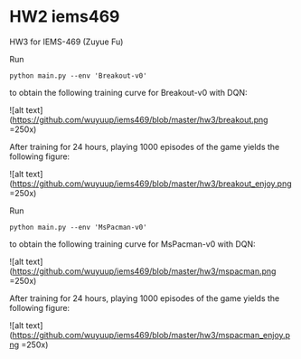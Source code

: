 # HW2 iems469

HW3 for IEMS-469 (Zuyue Fu)

Run
```
python main.py --env 'Breakout-v0'
```
to obtain the following training curve for Breakout-v0 with DQN: 

![alt text](https://github.com/wuyuup/iems469/blob/master/hw3/breakout.png =250x)

After training for 24 hours, playing 1000 episodes of the game yields the following figure:

![alt text](https://github.com/wuyuup/iems469/blob/master/hw3/breakout_enjoy.png =250x)

Run
```
python main.py --env 'MsPacman-v0'
```
to obtain the following training curve for MsPacman-v0 with DQN: 

![alt text](https://github.com/wuyuup/iems469/blob/master/hw3/mspacman.png =250x)

After training for 24 hours, playing 1000 episodes of the game yields the following figure:

![alt text](https://github.com/wuyuup/iems469/blob/master/hw3/mspacman_enjoy.png =250x)
